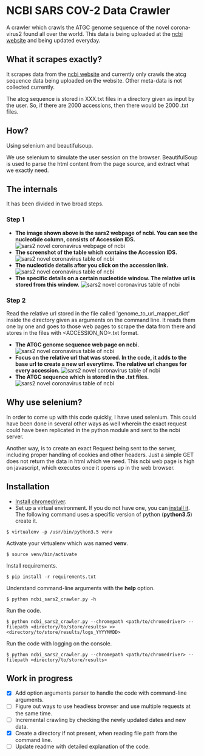 # NCBI SARS COV-2 Data Crawler
A crawler which crawls the ATGC genome sequence of the novel corona-virus2
found all over the world. This data is being uploaded at the [ncbi
website](https://www.ncbi.nlm.nih.gov/labs/virus/vssi/#/virus?SeqType_s=Nucleotide&VirusLineage_ss=Severe%20acute%20respiratory%20syndrome%20coronavirus%202,%20taxid:2697049&Completeness_s=complete) and being updated everyday.

## What it scrapes exactly?
It scrapes data from the [ncbi website](https://www.ncbi.nlm.nih.gov/labs/virus/vssi/#/virus?SeqType_s=Nucleotide&VirusLineage_ss=Severe%20acute%20respiratory%20syndrome%20coronavirus%202,%20taxid:2697049&Completeness_s=complete) and currently only crawls the atcg
sequence data being uploaded on the website. Other meta-data is not collected
currently.

The atcg sequence is stored in XXX.txt files in a directory given as
input by the user. So, if there are 2000 accessions, then there would be
2000 .txt files.

## How?
Using selenium and beautifulsoup.

We use selenium to simulate the user session on the browser.
BeautifulSoup is used to parse the html content from the page source, and
extract what we exactly need.

## The internals
It has been divided in two broad steps.
### Step 1
- **The image shown above is the sars2 webpage of ncbi. You can see the nucleotide column, consists of Accession IDS.**
![sars2 novel coronavirus webpage of ncbi](screenshots/homepage_screenshot.png)
- **The screenshot of the table which contains the Accession IDS.**
![sars2 novel coronavirus table of ncbi](screenshots/homepage_table_screenshot.png)
- **The nucleotide details after you click on the accession link.**
![sars2 novel coronavirus table of ncbi](screenshots/homepage_accessionclick_details.png)
- **The specific details on a certain nucleotide window. The relative url is stored from this window.**
![sars2 novel coronavirus table of ncbi](screenshots/nucleotide-details.png)

### Step 2
Read the relative url stored in the file called 'genome_to_url_mapper_dict' inside the directory given as arguments
on the command line. It reads them one by one and goes to those web pages to scrape the data from there and stores
in the files with <ACCESSION_NO>.txt format.
- **The ATGC genome sequence web page on ncbi.**
![sars2 novel coronavirus table of ncbi](screenshots/atcg_url_page_screenshot.png)
- **Focus on the relative url that was stored. In the code, it adds to the base url to create a new url everytime.
The relative url changes for every accession.**
![sars2 novel coronavirus table of ncbi](screenshots/atcg_sequence_url_only_screenshot.png)
- **The ATGC sequence which is stored in the .txt files.**
![sars2 novel coronavirus table of ncbi](screenshots/atcg_sequence_screenshot.png)

## Why use selenium?

In order to come up with this code quickly, I have used selenium. This could
have been done in several other ways as well wherein the exact request
could have been replicated in the python module and sent to the ncbi server.

Another way, is to create an exact Request being sent to the server, including
proper handling of cookies and other headers. Just a simple GET does not
return the data in html which we need. This ncbi web page is high on
javascript, which executes once it opens up in the web browser.

## Installation
- [Install chromedriver](https://chromedriver.storage.googleapis.com/index.html?path=84.0.4147.30/).
- Set up a virtual environment. If you do not have one, you can [install it](https://docs.python.org/3/library/venv.html).
The following command uses a specific version of python (**python3.5**) create it.
```
$ virtualenv -p /usr/bin/python3.5 venv
```
Activate your virtualenv which was named **venv**.
```
$ source venv/bin/activate
```
Install requirements.
```
$ pip install -r requirements.txt
```
Understand command-line arguments with the **help** option.
```
$ python ncbi_sars2_crawler.py -h
```
Run the code.
```
$ python ncbi_sars2_crawler.py --chromepath <path/to/chromedriver> --filepath <directory/to/store/results> >> <directory/to/store/results/logs_YYYYMMDD>
```
Run the code with logging on the console.
```
$ python ncbi_sars2_crawler.py --chromepath <path/to/chromedriver> --filepath <directory/to/store/results>
```

## Work in progress
- [x] Add option arguments parser to handle the code with command-line
arguments.
- [ ] Figure out ways to use headless browser and use multiple requests
at the same time.
- [ ] Incremental crawling by checking the newly updated dates and new data.
- [x] Create a directory if not present, when reading file path from the command line.
- [ ] Update readme with detailed explanation of the code.
